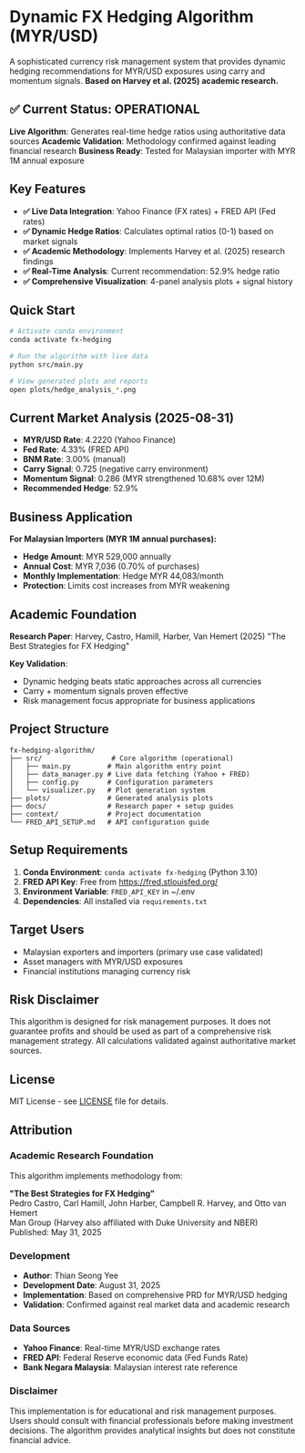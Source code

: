 # Dynamic FX Hedging Algorithm (MYR/USD)

A sophisticated currency risk management system that provides dynamic hedging recommendations for MYR/USD exposures using carry and momentum signals. **Based on Harvey et al. (2025) academic research.**

## ✅ Current Status: OPERATIONAL

**Live Algorithm**: Generates real-time hedge ratios using authoritative data sources
**Academic Validation**: Methodology confirmed against leading financial research
**Business Ready**: Tested for Malaysian importer with MYR 1M annual exposure

## Key Features

- **✅ Live Data Integration**: Yahoo Finance (FX rates) + FRED API (Fed rates)
- **✅ Dynamic Hedge Ratios**: Calculates optimal ratios (0-1) based on market signals
- **✅ Academic Methodology**: Implements Harvey et al. (2025) research findings
- **✅ Real-Time Analysis**: Current recommendation: 52.9% hedge ratio
- **✅ Comprehensive Visualization**: 4-panel analysis plots + signal history

## Quick Start

```bash
# Activate conda environment
conda activate fx-hedging

# Run the algorithm with live data
python src/main.py

# View generated plots and reports
open plots/hedge_analysis_*.png
```

## Current Market Analysis (2025-08-31)

- **MYR/USD Rate**: 4.2220 (Yahoo Finance)
- **Fed Rate**: 4.33% (FRED API)
- **BNM Rate**: 3.00% (manual)
- **Carry Signal**: 0.725 (negative carry environment)
- **Momentum Signal**: 0.286 (MYR strengthened 10.68% over 12M)
- **Recommended Hedge**: 52.9%

## Business Application

**For Malaysian Importers (MYR 1M annual purchases):**
- **Hedge Amount**: MYR 529,000 annually
- **Annual Cost**: MYR 7,036 (0.70% of purchases)
- **Monthly Implementation**: Hedge MYR 44,083/month
- **Protection**: Limits cost increases from MYR weakening

## Academic Foundation

**Research Paper**: Harvey, Castro, Hamill, Harber, Van Hemert (2025)
"The Best Strategies for FX Hedging"

**Key Validation**:
- Dynamic hedging beats static approaches across all currencies
- Carry + momentum signals proven effective
- Risk management focus appropriate for business applications

## Project Structure

```
fx-hedging-algorithm/
├── src/                 # Core algorithm (operational)
│   ├── main.py         # Main algorithm entry point
│   ├── data_manager.py # Live data fetching (Yahoo + FRED)
│   ├── config.py       # Configuration parameters
│   └── visualizer.py   # Plot generation system
├── plots/              # Generated analysis plots
├── docs/               # Research paper + setup guides
├── context/            # Project documentation
└── FRED_API_SETUP.md   # API configuration guide
```

## Setup Requirements

1. **Conda Environment**: `conda activate fx-hedging` (Python 3.10)
2. **FRED API Key**: Free from https://fred.stlouisfed.org/ 
3. **Environment Variable**: `FRED_API_KEY` in ~/.env
4. **Dependencies**: All installed via `requirements.txt`

## Target Users

- Malaysian exporters and importers (primary use case validated)
- Asset managers with MYR/USD exposures
- Financial institutions managing currency risk

## Risk Disclaimer

This algorithm is designed for risk management purposes. It does not guarantee profits and should be used as part of a comprehensive risk management strategy. All calculations validated against authoritative market sources.

## License

MIT License - see [LICENSE](LICENSE) file for details.

## Attribution

### Academic Research Foundation
This algorithm implements methodology from:

**"The Best Strategies for FX Hedging"**  
Pedro Castro, Carl Hamill, John Harber, Campbell R. Harvey, and Otto van Hemert  
Man Group (Harvey also affiliated with Duke University and NBER)  
Published: May 31, 2025

### Development
- **Author**: Thian Seong Yee
- **Development Date**: August 31, 2025
- **Implementation**: Based on comprehensive PRD for MYR/USD hedging
- **Validation**: Confirmed against real market data and academic research

### Data Sources
- **Yahoo Finance**: Real-time MYR/USD exchange rates
- **FRED API**: Federal Reserve economic data (Fed Funds Rate)
- **Bank Negara Malaysia**: Malaysian interest rate reference

### Disclaimer
This implementation is for educational and risk management purposes. Users should consult with financial professionals before making investment decisions. The algorithm provides analytical insights but does not constitute financial advice.